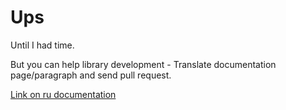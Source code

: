 # Ups
Until I had time.

But you can help library development - Translate documentation page/paragraph and send pull request.

[Link on ru documentation](../ru/glossary.md)
